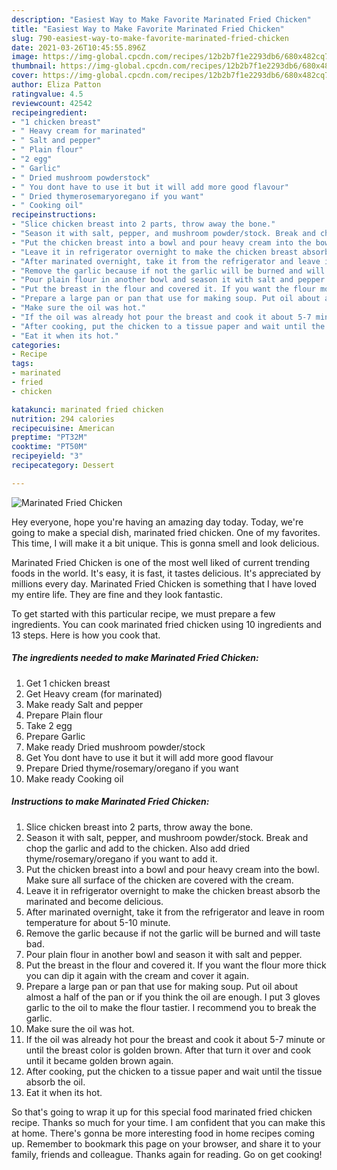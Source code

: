 ```yaml
---
description: "Easiest Way to Make Favorite Marinated Fried Chicken"
title: "Easiest Way to Make Favorite Marinated Fried Chicken"
slug: 790-easiest-way-to-make-favorite-marinated-fried-chicken
date: 2021-03-26T10:45:55.896Z
image: https://img-global.cpcdn.com/recipes/12b2b7f1e2293db6/680x482cq70/marinated-fried-chicken-recipe-main-photo.jpg
thumbnail: https://img-global.cpcdn.com/recipes/12b2b7f1e2293db6/680x482cq70/marinated-fried-chicken-recipe-main-photo.jpg
cover: https://img-global.cpcdn.com/recipes/12b2b7f1e2293db6/680x482cq70/marinated-fried-chicken-recipe-main-photo.jpg
author: Eliza Patton
ratingvalue: 4.5
reviewcount: 42542
recipeingredient:
- "1 chicken breast"
- " Heavy cream for marinated"
- " Salt and pepper"
- " Plain flour"
- "2 egg"
- " Garlic"
- " Dried mushroom powderstock"
- " You dont have to use it but it will add more good flavour"
- " Dried thymerosemaryoregano if you want"
- " Cooking oil"
recipeinstructions:
- "Slice chicken breast into 2 parts, throw away the bone."
- "Season it with salt, pepper, and mushroom powder/stock. Break and chop the garlic and add to the chicken. Also add dried thyme/rosemary/oregano if you want to add it."
- "Put the chicken breast into a bowl and pour heavy cream into the bowl. Make sure all surface of the chicken are covered with the cream."
- "Leave it in refrigerator overnight to make the chicken breast absorb the marinated and become delicious."
- "After marinated overnight, take it from the refrigerator and leave in room temperature for about 5-10 minute."
- "Remove the garlic because if not the garlic will be burned and will taste bad."
- "Pour plain flour in another bowl and season it with salt and pepper."
- "Put the breast in the flour and covered it. If you want the flour more thick you can dip it again with the cream and cover it again."
- "Prepare a large pan or pan that use for making soup. Put oil about almost a half of the pan or if you think the oil are enough. I put 3 gloves garlic to the oil to make the flour tastier. I recommend you to break the garlic."
- "Make sure the oil was hot."
- "If the oil was already hot pour the breast and cook it about 5-7 minute or until the breast color is golden brown. After that turn it over and cook until it became golden brown again."
- "After cooking, put the chicken to a tissue paper and wait until the tissue absorb the oil."
- "Eat it when its hot."
categories:
- Recipe
tags:
- marinated
- fried
- chicken

katakunci: marinated fried chicken 
nutrition: 294 calories
recipecuisine: American
preptime: "PT32M"
cooktime: "PT50M"
recipeyield: "3"
recipecategory: Dessert

---
```



![Marinated Fried Chicken](https://img-global.cpcdn.com/recipes/12b2b7f1e2293db6/680x482cq70/marinated-fried-chicken-recipe-main-photo.jpg)

Hey everyone, hope you're having an amazing day today. Today, we're going to make a special dish, marinated fried chicken. One of my favorites. This time, I will make it a bit unique. This is gonna smell and look delicious.



Marinated Fried Chicken is one of the most well liked of current trending foods in the world. It's easy, it is fast, it tastes delicious. It's appreciated by millions every day. Marinated Fried Chicken is something that I have loved my entire life. They are fine and they look fantastic.


To get started with this particular recipe, we must prepare a few ingredients. You can cook marinated fried chicken using 10 ingredients and 13 steps. Here is how you cook that.

<!--inarticleads1-->

##### The ingredients needed to make Marinated Fried Chicken:

1. Get 1 chicken breast
1. Get  Heavy cream (for marinated)
1. Make ready  Salt and pepper
1. Prepare  Plain flour
1. Take 2 egg
1. Prepare  Garlic
1. Make ready  Dried mushroom powder/stock
1. Get  You dont have to use it but it will add more good flavour
1. Prepare  Dried thyme/rosemary/oregano if you want
1. Make ready  Cooking oil




<!--inarticleads2-->

##### Instructions to make Marinated Fried Chicken:

1. Slice chicken breast into 2 parts, throw away the bone.
1. Season it with salt, pepper, and mushroom powder/stock. Break and chop the garlic and add to the chicken. Also add dried thyme/rosemary/oregano if you want to add it.
1. Put the chicken breast into a bowl and pour heavy cream into the bowl. Make sure all surface of the chicken are covered with the cream.
1. Leave it in refrigerator overnight to make the chicken breast absorb the marinated and become delicious.
1. After marinated overnight, take it from the refrigerator and leave in room temperature for about 5-10 minute.
1. Remove the garlic because if not the garlic will be burned and will taste bad.
1. Pour plain flour in another bowl and season it with salt and pepper.
1. Put the breast in the flour and covered it. If you want the flour more thick you can dip it again with the cream and cover it again.
1. Prepare a large pan or pan that use for making soup. Put oil about almost a half of the pan or if you think the oil are enough. I put 3 gloves garlic to the oil to make the flour tastier. I recommend you to break the garlic.
1. Make sure the oil was hot.
1. If the oil was already hot pour the breast and cook it about 5-7 minute or until the breast color is golden brown. After that turn it over and cook until it became golden brown again.
1. After cooking, put the chicken to a tissue paper and wait until the tissue absorb the oil.
1. Eat it when its hot.




So that's going to wrap it up for this special food marinated fried chicken recipe. Thanks so much for your time. I am confident that you can make this at home. There's gonna be more interesting food in home recipes coming up. Remember to bookmark this page on your browser, and share it to your family, friends and colleague. Thanks again for reading. Go on get cooking!
